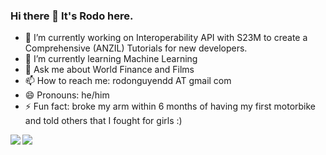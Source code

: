 ### Hi there 👋 It's Rodo here.

- 🔭 I’m currently working on Interoperability API with S23M to create a Comprehensive (ANZIL) Tutorials for new developers.
- 🌱 I’m currently learning Machine Learning
- 💬 Ask me about World Finance and Films 
- 📫 How to reach me: rodonguyendd AT gmail com
- 😄 Pronouns: he/him
- ⚡ Fun fact: broke my arm within 6 months of having my first motorbike and told others that I fought for girls :) 

<img align="left" src="https://github-readme-stats.vercel.app/api?username=rodonguyen&count_private=true&show_icons=true&theme=algolia">
<img align="left" src="https://github-readme-stats.vercel.app/api/top-langs/?username=rodonguyen&layout=compact)](https://github.com/rodonguyen/github-readme-stats">
                         
                         
<!--
**rodonguyen/rodonguyen** is a ✨ _special_ ✨ repository because its `README.md` (this file) appears on your GitHub profile.

Here are some ideas to get you started:
- 👯 I’m looking to collaborate on ...
- 🤔 I’m looking for help with ...

![Rodo's GitHub stats](https://github-readme-stats.vercel.app/api?username=rodonguyen&count_private=true&show_icons=true&theme=algolia)  
[![Top Langs](https://github-readme-stats.vercel.app/api/top-langs/?username=rodonguyen&layout=compact)](https://github.com/rodonguyen/github-readme-stats&theme=algolia)

-->
